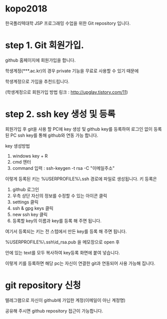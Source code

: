 # kopo2018
한국폴리텍대학 JSP 프로그래밍 수업을 위한 Git repository 입니다.

# step 1. Git 회원가입.
github 홈페이지에 회원가입을 합니다.

학생계정(***.ac.kr)의 경우 private 기능을 무료로 사용할 수 있기 때문에

학생계정으로 가입을 추천드립니다.

(학생계정으로 회원가입 방법 링크 : http://upglay.tistory.com/11)

# step 2. ssh key 생성 및 등록
회원가입 후 git을 사용 할 PC에 key 생성 및 github key를 등록하여
로그인 없이 등록된 PC ssh key를 통해 github와 연동 가능 합니다.

key 생성방법
 1. windows key + R
 2. cmd 엔터
 3. command 입력 : ssh-keygen -t rsa -C "이메일주소"
 
이렇게 등록된 키는 %USERPROFILE%\\.ssh 경로에 파일로 생성됩니다.
키 등록은
  1. github 로그인
  2. 우측 상단 자신의 정보를 수정할 수 있는 아이콘 클릭
  3. settings 클릭
  4. ssh & gpg keys 클릭
  5. new ssh key 클릭
  6. 등록할 key의 이름과 key를 등록 해 주면 됩니다.
  
   여기서 등록되는 키는 전 스텝에서 만든 key를 등록 해 주면 됩니다.
   
   %USERPROFILE%\\.ssh\\id_rsa.pub 을 메모장으로 open 후
   
   안에 있는 text를 모두 복사하여 key등록 화면에 붙여 넣습니다.
   
이렇게 키를 등록하면 해당 pc는 자신이 연결한 git과 연동되어 사용 가능해 집니다.

# git repository 신청

텔레그램으로 자신이 github에 가입한 계정(이메일이 아닌 계정명)

공유해 주시면 github repository 접근이 가능합니다.
